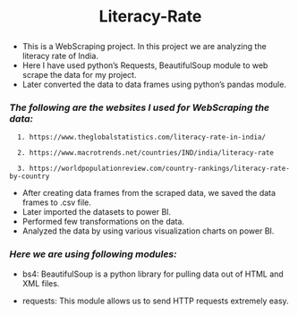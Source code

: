 #  <p align=center>Literacy-Rate</p>
- This is a WebScraping project. In this project we are analyzing the literacy rate of India.
- Here I have used python’s Requests, BeautifulSoup module to web scrape the data for my project.
- Later converted the data to data frames using python’s pandas module.

### ***The following are the websites I used for WebScraping the data:***

      1. https://www.theglobalstatistics.com/literacy-rate-in-india/ 

      2. https://www.macrotrends.net/countries/IND/india/literacy-rate 

      3. https://worldpopulationreview.com/country-rankings/literacy-rate-by-country

- After creating data frames from the scraped data, we saved the data frames to .csv file.
- Later imported the datasets to power BI.
- Performed few transformations on the data.
- Analyzed the data by using various visualization charts on power BI.

### ***Here we are using following modules:***

- bs4: BeautifulSoup is a python library for pulling data out of HTML and XML files. 

- requests: This module allows us to send HTTP requests extremely easy.

